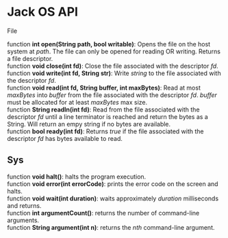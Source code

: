 Jack OS API
===========

File

function __int open(String path, bool writable)__: Opens the file on the host system at *path*. The file can only be opened for reading OR writing. Returns a file descriptor.  
function __void close(int fd)__: Close the file associated with the descriptor *fd*.  
function __void write(int fd, String str)__: Write *string* to the file associated with the descriptor *fd*.  
function __void read(int fd, String buffer, int maxBytes)__: Read at most *maxBytes* into *buffer* from the file associated with the descriptor *fd*. *buffer* must be allocated for at least *maxBytes* max size.  
function __String readln(int fd)__: Read from the file associated with the descriptor *fd* until a line terminator is reached and return the bytes as a String. Will return an empy string if no bytes are available.  
function __bool ready(int fd)__: Returns *true* if the file associated with the descriptor *fd* has bytes available to read.  


Sys
---
function __void halt()__: halts the program execution.  
function __void error(int errorCode)__: prints the error code on the screen and halts.  
function __void wait(int duration)__: waits approximately *duration* milliseconds and returns.  
function __int argumentCount()__: returns the number of command-line arguments.  
function __String argument(int n)__: returns the *nth* command-line argument.  

